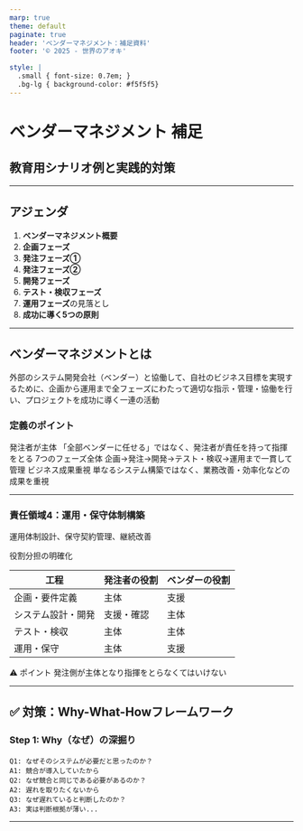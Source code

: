 ```yaml
---
marp: true
theme: default
paginate: true
header: 'ベンダーマネジメント：補足資料'
footer: '© 2025 - 世界のアオキ'

style: |
  .small { font-size: 0.7em; }
  .bg-lg { background-color: #f5f5f5}
---
```


# ベンダーマネジメント 補足
## 教育用シナリオ例と実践的対策

---

## アジェンダ

1. **ベンダーマネジメント概要**
2. **企画フェーズ**
3. **発注フェーズ①**
4. **発注フェーズ②**
5. **開発フェーズ**
6. **テスト・検収フェーズ**
7. **運用フェーズ**の見落とし
8. **成功に導く5つの原則**

---
## ベンダーマネジメントとは
外部のシステム開発会社（ベンダー）と協働して、自社のビジネス目標を実現するために、企画から運用まで全フェーズにわたって適切な指示・管理・協働を行い、プロジェクトを成功に導く一連の活動

### 定義のポイント
発注者が主体
「全部ベンダーに任せる」ではなく、発注者が責任を持って指揮をとる
7つのフェーズ全体
企画→発注→開発→テスト・検収→運用まで一貫して管理
ビジネス成果重視
単なるシステム構築ではなく、業務改善・効率化などの成果を重視


---
### 責任領域4：運用・保守体制構築
運用体制設計、保守契約管理、継続改善

役割分担の明確化

| 工程 | 発注者の役割 | ベンダーの役割 | 
|--- |---|---|
|企画・要件定義 | 主体 |支援 |
|システム設計・開発 | 支援・確認 | 主体 |
|テスト・検収 | 主体 |主体 |
|運用・保守 | 主体 | 支援 |

⚠️ ポイント
発注側が主体となり指揮をとらなくてはいけない

---

## ✅ 対策：Why-What-Howフレームワーク

### **Step 1: Why（なぜ）の深掘り**
```
Q1: なぜそのシステムが必要だと思ったのか？
A1: 競合が導入していたから
Q2: なぜ競合と同じである必要があるのか？
A2: 遅れを取りたくないから
Q3: なぜ遅れていると判断したのか？
A3: 実は判断根拠が薄い...
```

---